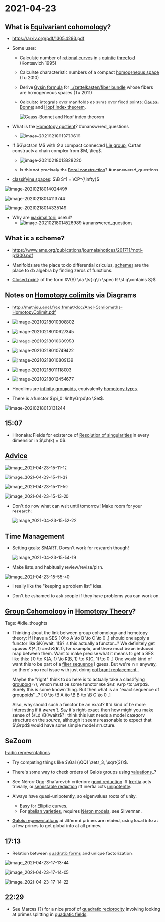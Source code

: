 # 2021-04-23

## What is [Equivariant cohomology](../zettelkasten/Equivariant%20cohomology.md)?

- <https://arxiv.org/pdf/1305.4293.pdf>

- Some uses:

  - Calculate number of [rational curves](rational%20curve) in a [quintic](quintic) [threefold](threefold) (Kontsevich 1995)

  - Calculate characteristic numbers of a compact [homogeneous space](homogeneous%20space) (Tu 2010)

  - Derive [Gysin formula](Gysin%20formula) for [../zettelkasten/fiber bundle](../zettelkasten/fiber%20bundle.md) whose fibers are homogeneous spaces (Tu 2011)

  - Calculate integrals over manifolds as sums over fixed points: [Gauss-Bonnet](Gauss-Bonnet) and [Hopf index theorem](Hopf%20index%20theorem).

    ![Gauss-Bonnet and Hopf index theorem](figures/image-20210218021511916.png)

- What is the [Homotopy quotient](Homotopy%20quotient)?
	#unanswered_questions 
  
  - ![image-20210218013730610](figures/image-20210218013730610.png)

- If $G\actson M$ with $G$ a compact connected [Lie group](Lie%20group), Cartan constructs a chain complex from $M, \lieg$.

  - ![image-20210218013828220](figures/image-20210218013828220.png)

  - Is this not precisely the [Borel construction](Borel%20construction)?
	#unanswered_questions 

- [classifying spaces](classifying%20spaces): $\B S^1 = \CP^{\infty}$

![image-20210218014024499](figures/image-20210218014024499.png)

![image-20210218014113744](figures/image-20210218014113744.png)

![image-20210218014335149](figures/image-20210218014335149.png)

- Why are [maximal torii](maximal%20torii) useful?
  - ![image-20210218014526989](figures/image-20210218014526989.png)
	#unanswered_questions 

## What is a scheme?

- <https://www.ams.org/publications/journals/notices/201711/rnoti-p1300.pdf>

- Manifolds are the place to do differential calculus, [schemes](../zettelkasten/scheme.md) are the place to do algebra by finding zeros of functions.

- [Closed point](Closed%20point): of the form $V(S) \da \ts{ q\in \spec R \st q\contains S}$


## Notes on [Homotopy colimits](Homotopy%20colimit) via Diagrams

- <http://mathieu.anel.free.fr/mat/doc/Anel-Semiomaths-HomotopyColimit.pdf>

- ![image-20210218010308802](figures/image-20210218010308802.png)

- ![image-20210218010627345](figures/image-20210218010627345.png)

- ![image-20210218010639958](figures/image-20210218010639958.png)

- ![image-20210218010749422](figures/image-20210218010749422.png)

- ![image-20210218010809139](figures/image-20210218010809139.png)

- ![image-20210218011118003](figures/image-20210218011118003.png)

- ![image-20210218012454677](figures/image-20210218012454677.png)

- Hocolims are [infinity groupoids](infinity%20groupoids), equivalently [homotopy types](homotopy%20type).
- There is a functor $\pi_0: \inftyGrpd\to \Set$.

![image-20210218013131244](figures/image-20210218013131244.png)


## 15:07

- Hironaka: Fields for existence of [Resolution of singularities](Resolution%20of%20singularities) in every dimension in $\ch(k) = 0$.

## [Advice](Advice)

![image_2021-04-23-15-11-12](figures/image_2021-04-23-15-11-12.png)

![image_2021-04-23-15-11-23](figures/image_2021-04-23-15-11-23.png)

![image_2021-04-23-15-11-50](figures/image_2021-04-23-15-11-50.png)

![image_2021-04-23-15-13-20](figures/image_2021-04-23-15-13-20.png)

- Don't do now what can wait until tomorrow! 
	Make room for your research:

  ![image_2021-04-23-15-52-22](figures/image_2021-04-23-15-52-22.png)

## Time Management

- Setting goals: SMART.
  Doesn't work for research though!

  ![image_2021-04-23-15-54-19](figures/image_2021-04-23-15-54-19.png)

- Make lists, and habitually review/revise/plan.

 ![image_2021-04-23-15-55-40](figures/image_2021-04-23-15-55-40.png) 

- I really like the "keeping a problem list" idea.

- Don't be ashamed to ask people if they have problems you can work on.

## [Group Cohomology](Group%20Cohomology) in [Homotopy Theory](../zettelkasten/Subjects/homotopy%20theory.md)?

Tags: #idle_thoughts

- Thinking about the link between group cohomology and homotopy theory: if I have a SES 
\[
0\to A \to B \to C \to 0
,\]
  should one apply a functor like $K(\wait, 1)$?
  Is this actually a functor...?
  We definitely get spaces $K(A, 1)$ and $K(B, 1)$, for example, and there must be an induced map between them.
  Want to make precise what it means to get a SES like this:
  \[
  0 \to K(A, 1) \to K(B, 1) \to K(C, 1) \to 0
  .\]
  One would kind of want this to be part of a [fiber sequence](fiber%20sequence) I guess.
  But we're in $\Top$ anyway, so there's no real issue with just doing [cofibrant replacement](fibrant%20replacement),.

  Maybe the "right" think to do here is to actually take a classifying [groupoid](groupoid) (?), which must be some functor like $\B: \Grp \to \Grpd$.
  Surely this is some known thing.
  But then what is an "exact sequence of groupoids"...?
  \[
  0 \to \B A \to \B B \to \B C \to 0
  .\]

  Also, why should such a functor be an exact? 
  It'd kind of be more interesting if it *weren't*.
  Say it's right-exact, then how might you make sense of $\Ld \B(\wait)$?
  I think this just needs a model category structure on the *source*, although it seems reasonable to expect that $\Grpd$ would have some simple model structure.


## SeZoom

[l-adic representations](l-adic%20representations)

- Try computing things like $\Gal (\QQ( \zeta_3, \sqrt{3})$.

- There's some way to check orders of Galois groups using [valuations](valuation)..?

- See Néron-Ogg-Shafarevich criterion: [good reduction](good%20reduction) iff [Inertia](../zettelkasten/Inertia.md) acts trivially, or [semistable reduction](semistable%20reduction) iff inertia acts [unipotently](unipotently).

- Always have quasi-unipotently, so eigenvalues roots of unity.
	- Easy for [Elliptic curves](../zettelkasten/elliptic%20curve.md). 
	- For [abelian varieties](../zettelkasten/abelian%20variety.md), requires [Néron models](Néron%20models), see Silverman.

- [Galois representations](Galois%20representations) at different primes are related, using local info at a few primes to get global info at all primes.



## 17:13

- Relation between [quadratic forms](quadratic%20form) and unique factorization:

![image_2021-04-23-17-13-44](figures/image_2021-04-23-17-13-44.png)

![image_2021-04-23-17-14-05](figures/image_2021-04-23-17-14-05.png)

![image_2021-04-23-17-14-22](figures/image_2021-04-23-17-14-22.png)


## 22:29

- See Marcus (?) for a nice proof of [quadratic reciprocity](quadratic%20reciprocity) involving looking at primes splitting in [quadratic fields](quadratic%20fields).
